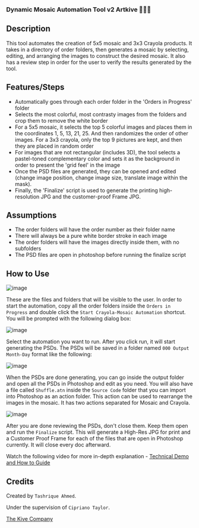 ### Dynamic Mosaic Automation Tool v2 Artkive 👨🏻‍💻


## Description

This tool automates the creation of 5x5 mosaic and 3x3 Crayola products. It takes in a directory of order folders, then generates a mosaic by selecting, editing, and arranging the images to construct the desired mosaic. It also has a review step in order for the user to verify the results generated by the tool.

## Features/Steps
- Automatically goes through each order folder in the 'Orders in Progress' folder
- Selects the most colorful, most contrasty images from the folders and crop them to remove the white border
- For a 5x5 mosaic, it selects the top 5 colorful images and places them in the coordinates 1, 5, 13, 21, 25. And then randomizes the order of other images. For a 3x3 crayola, only the top 9 pictures are kept, and then they are placed in random order
- For images that are not rectangular (includes 3D), the tool selects a pastel-toned complementary color and sets it as the background in order to present the 'grid feel' in the image
- Once the PSD files are generated, they can be opened and edited (change image position, change image size, translate image within the mask).
- Finally, the 'Finalize' script is used to generate the printing high-resolution JPG and the customer-proof Frame JPG.

## Assumptions
- The order folders will have the order number as their folder name
- There will always be a pure white border stroke in each image
- The order folders will have the images directly inside them, with no subfolders
- The PSD files are open in photoshop before running the finalize script

  
## How to Use

![image](https://github.com/tashrique/dynamic-automation-v2-artkive/assets/105752119/430af5ae-7096-4f48-9b4d-e7e3aa4a556d)

These are the files and folders that will be visible to the user. In order to start the automation, copy all the order folders inside the `Orders in Progress` and double click the `Start Crayola-Mosaic Automation`
shortcut. You will be prompted with the following dialog box: 

![image](https://github.com/tashrique/dynamic-automation-v2-artkive/assets/105752119/df0ae862-f380-491b-b023-d55cf962c265)

Select the automation you want to run. After you click run, it will start generating the PSDs. The PSDs will be saved in a folder named `000 Output Month-Day` format like the following: 

![image](https://github.com/tashrique/dynamic-automation-v2-artkive/assets/105752119/fff373ad-2cbe-4c7f-8c19-7ed97255328e)


When the PSDs are done generating, you can go inside the output folder and open all the PSDs in Photoshop and edit as you need. You will also have a file called `Shuffle.atn` inside the `Source Code` folder that you can import into Photoshop as an action folder. This action can be used to rearrange the images in the mosaic. It has two actions separated for Mosaic and Crayola.

![image](https://github.com/tashrique/dynamic-automation-v2-artkive/assets/105752119/a9830491-3de8-4a17-b876-8a8e4fcca001)

After you are done reviewing the PSDs, don't close them. Keep them open and run the `Finalize` script. This will generate a High-Res JPG for print and a Customer Proof Frame for each of the files that are open in Photoshop currently. It will close every doc afterward.

Watch the following video for more in-depth explanation - [Technical Demo and How to Guide](www.tashrique.com)


## Credits

Created by `Tashrique Ahmed`.

Under the supervision of `Cipriano Taylor`.

[The Kive Company](https://www.artkiveapp.com)
